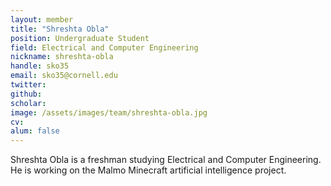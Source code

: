 ```yaml
---
layout: member
title: "Shreshta Obla"
position: Undergraduate Student
field: Electrical and Computer Engineering
nickname: shreshta-obla
handle: sko35
email: sko35@cornell.edu
twitter: 
github: 
scholar: 
image: /assets/images/team/shreshta-obla.jpg
cv: 
alum: false
---
```

Shreshta Obla is a freshman studying Electrical and Computer Engineering. He is working on the Malmo Minecraft artificial intelligence project.